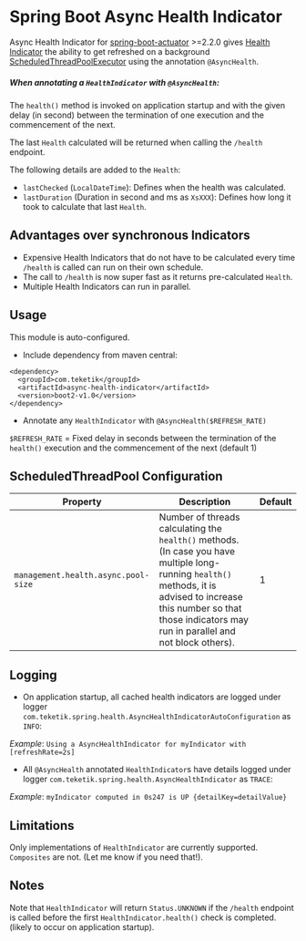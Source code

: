 

# Spring Boot Async Health Indicator

Async Health Indicator for [spring-boot-actuator](https://docs.spring.io/spring-boot/docs/current/reference/html/actuator.html) >=2.2.0 gives [Health Indicator](https://docs.spring.io/spring-boot/docs/current/api/org/springframework/boot/actuate/health/HealthIndicator.html) the ability to get refreshed on a background [ScheduledThreadPoolExecutor](https://docs.oracle.com/javase/8/docs/api/java/util/concurrent/ScheduledThreadPoolExecutor.html) using the annotation `@AsyncHealth`.

##### When annotating a `HealthIndicator` with `@AsyncHealth`:

The `health()` method is invoked on application startup and with the given delay (in second) between the termination of one execution and the commencement of the next.

The last `Health` calculated will be returned when calling the `/health` endpoint.

The following details are added to the `Health`:

  - `lastChecked` (`LocalDateTime`): Defines when the health was calculated.
  - `lastDuration` (Duration in second and ms as `XsXXX`): Defines how long it took to calculate that last `Health`.

## Advantages over synchronous Indicators

  - Expensive Health Indicators that do not have to be calculated every time `/health` is called can run on their own schedule.
  - The call to `/health` is now super fast as it returns pre-calculated `Health`.
  - Multiple Health Indicators can run in parallel.

## Usage

This module is auto-configured.

  -  Include dependency from maven central:
```
<dependency>
  <groupId>com.teketik</groupId>
  <artifactId>async-health-indicator</artifactId>
  <version>boot2-v1.0</version>
</dependency>
```
  - Annotate any `HealthIndicator` with `@AsyncHealth($REFRESH_RATE)` 

`$REFRESH_RATE` = Fixed delay in seconds between the termination of the `health()` execution and the commencement of the next (default 1)


## ScheduledThreadPool Configuration

 | Property | Description | Default |
 | -------- | ----------- | ------- |
 | `management.health.async.pool-size` | Number of threads calculating the `health()` methods. (In case you have multiple long-running `health()` methods, it is advised to increase this number so that those indicators may run in parallel and not block others). | 1 |


## Logging


  - On application startup, all cached health indicators are logged under logger `com.teketik.spring.health.AsyncHealthIndicatorAutoConfiguration` as `INFO`:

*Example*: `Using a AsyncHealthIndicator for myIndicator with [refreshRate=2s]`

  - All `@AsyncHealth` annotated `HealthIndicator`s have details logged under logger `com.teketik.spring.health.AsyncHealthIndicator` as `TRACE`:

*Example*: `myIndicator computed in 0s247 is UP {detailKey=detailValue}`

 
## Limitations

Only implementations of `HealthIndicator` are currently supported. `Composites` are not. (Let me know if you need that!).

## Notes

Note that  `HealthIndicator`  will return  `Status.UNKNOWN`  if the `/health` endpoint is called before the first  `HealthIndicator.health()`  check is completed. (likely to occur on application startup).